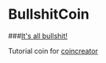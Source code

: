 # BullshitCoin #

###[It's all bullshit!](https://www.youtube.com/watch?v=c4psKYpfnYs "")

Tutorial coin for [coincreator](http://coincreator.net)

